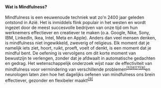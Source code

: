 #### Wat is Mindfulness?
Mindfulness is een eeuwenoude techniek wat zo'n 2400 jaar geleden ontstond in Azië. Het is inmiddels flink populair in het westen en wordt ingezet door de meest succesvolle bedrijven van onze tijd om hun werknemers effectiever en creatiever te maken (o.a. Google, Nike, Sony, IBM, LinkedIn, Ikea, Intel, Meta en Apple). Anders dan veel mensen denken, is mindfulness niet ingewikkeld, zweverig of religieus. Elk moment dat je namelijk iets ziet, hoort, ruikt, proeft, voelt of denkt, is een moment dat je mindful bent. De oefening is vervolgens om dit korte moment van bewustzijn te verlengen, zonder dat je afdwaalt in automatische gedachten en gedrag. Het wetenschappelijk onderzoek wijst naar de effectiviteit van mindfulness voor vermindering van verschillende problemen<sup class="footnote-ref"><a href="#bassie5" id="adriaan5">[5]</a></sup><sup class="footnote-ref"><a href="#bassie6" id="adriaan6">[6]</a></sup><sup class="footnote-ref"><a href="#bassie7" id="adriaan7">[7]</a></sup><sup class="footnote-ref"><a href="#bassie8" id="adriaan8">[8]</a></sup>en neurologen laten zien hoe het dagelijks oefenen van mindfulness ons brein effectiever, gezonder en flexibeler maakt!<sup class="footnote-ref"><a href="#bassie9" id="adriaan9">[9]</a></sup>
